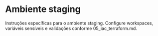 # Ambiente staging

Instruções específicas para o ambiente staging. Configure workspaces, variáveis sensíveis e validações conforme 05_iac_terraform.md.
